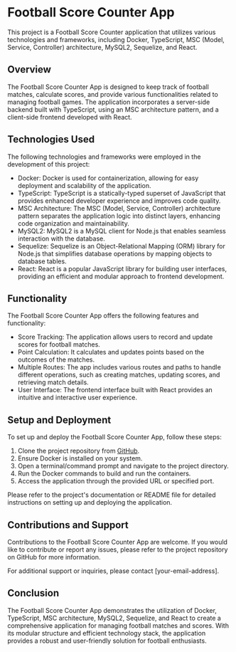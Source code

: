 # Football Score Counter App

This project is a Football Score Counter application that utilizes various technologies and frameworks, including Docker, TypeScript, MSC (Model, Service, Controller) architecture, MySQL2, Sequelize, and React.

## Overview

The Football Score Counter App is designed to keep track of football matches, calculate scores, and provide various functionalities related to managing football games. The application incorporates a server-side backend built with TypeScript, using an MSC architecture pattern, and a client-side frontend developed with React.

## Technologies Used

The following technologies and frameworks were employed in the development of this project:

- Docker: Docker is used for containerization, allowing for easy deployment and scalability of the application.
- TypeScript: TypeScript is a statically-typed superset of JavaScript that provides enhanced developer experience and improves code quality.
- MSC Architecture: The MSC (Model, Service, Controller) architecture pattern separates the application logic into distinct layers, enhancing code organization and maintainability.
- MySQL2: MySQL2 is a MySQL client for Node.js that enables seamless interaction with the database.
- Sequelize: Sequelize is an Object-Relational Mapping (ORM) library for Node.js that simplifies database operations by mapping objects to database tables.
- React: React is a popular JavaScript library for building user interfaces, providing an efficient and modular approach to frontend development.

## Functionality

The Football Score Counter App offers the following features and functionality:

- Score Tracking: The application allows users to record and update scores for football matches.
- Point Calculation: It calculates and updates points based on the outcomes of the matches.
- Multiple Routes: The app includes various routes and paths to handle different operations, such as creating matches, updating scores, and retrieving match details.
- User Interface: The frontend interface built with React provides an intuitive and interactive user experience.

## Setup and Deployment

To set up and deploy the Football Score Counter App, follow these steps:

1. Clone the project repository from [GitHub](https://github.com/your-repo-link).
2. Ensure Docker is installed on your system.
3. Open a terminal/command prompt and navigate to the project directory.
4. Run the Docker commands to build and run the containers.
5. Access the application through the provided URL or specified port.

Please refer to the project's documentation or README file for detailed instructions on setting up and deploying the application.

## Contributions and Support

Contributions to the Football Score Counter App are welcome. If you would like to contribute or report any issues, please refer to the project repository on GitHub for more information.

For additional support or inquiries, please contact [your-email-address].

## Conclusion

The Football Score Counter App demonstrates the utilization of Docker, TypeScript, MSC architecture, MySQL2, Sequelize, and React to create a comprehensive application for managing football matches and scores. With its modular structure and efficient technology stack, the application provides a robust and user-friendly solution for football enthusiasts.
